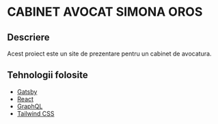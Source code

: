 # CABINET AVOCAT SIMONA OROS

## Descriere

Acest proiect este un site de prezentare pentru un cabinet de avocatura.

## Tehnologii folosite

- [Gatsby](https://www.gatsbyjs.com/)
- [React](https://reactjs.org/)
- [GraphQL](https://graphql.org/)
- [Tailwind CSS](https://tailwindcss.com/)
